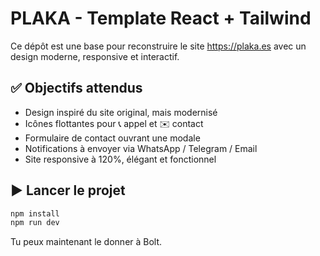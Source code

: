 # PLAKA - Template React + Tailwind

Ce dépôt est une base pour reconstruire le site https://plaka.es avec un design moderne, responsive et interactif.

## ✅ Objectifs attendus

- Design inspiré du site original, mais modernisé
- Icônes flottantes pour 📞 appel et ✉️ contact
- Formulaire de contact ouvrant une modale
- Notifications à envoyer via WhatsApp / Telegram / Email
- Site responsive à 120%, élégant et fonctionnel

## ▶️ Lancer le projet

```bash
npm install
npm run dev
```

Tu peux maintenant le donner à Bolt.